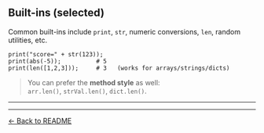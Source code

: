 ## Built-ins (selected)

Common built-ins include `print`, `str`, numeric conversions, `len`, random utilities, etc.

```cfs
print("score=" + str(123));
print(abs(-5));          # 5
print(len([1,2,3]));     # 3   (works for arrays/strings/dicts)
```

> You can prefer the **method style** as well:  
> `arr.len()`, `strVal.len()`, `dict.len()`.

---
---
[← Back to README](./README.md)
